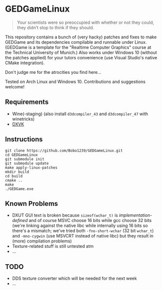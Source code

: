 # GEDGameLinux

> Your scientists were so preoccupied with whether or not they could, they
> didn’t stop to think if they should.

This repository contains a bunch of (very hacky) patches and fixes to make
GEDGame and its dependencies compilable and runnable under Linux. (GEDGame
is a template for the "Realtime Computer Graphics" course at the Technical
University of Munich.) Also works under Windows 10 (without the patches
applied) for your tutors convenience (use Visual Studio's native CMake
integration).

Don't judge me for the atrocities you find here...

Tested on Arch Linux and Windows 10. Contributions and suggestions welcome!

## Requirements
- Wine(-staging) (also install `d3dcompiler_43` and `d3dcompiler_47` with winetricks)
- [DXVK](https://github.com/doitsujin/dxvk)

## Instructions
```
git clone https://github.com/Bobo1239/GEDGameLinux.git
cd GEDGameLinux
git submodule init
git submodule update
make apply-linux-patches
mkdir build
cd build
cmake ..
make
./GEDGame.exe
```

## Known Problems
- DXUT GUI text is broken because `sizeof(wchar_t)` is _implementation-defined_
  and of course MSVC choose 16 bits while gcc choose 32 bits (we're linking
  against the native libc while internally using 16 bits so there's a mismatch;
  we've tried both `-fno-short-wchar` (32 bit `wchar_t`) and  `-mno-cygwin` (use
  MSVCRT instead of native libc) but they result in (more) compilation problems)
- Texture-related stuff is still untested atm
- ...

## TODO
- DDS texture converter which will be needed for the next week
- ...
